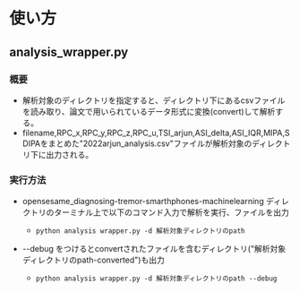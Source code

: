 # 使い方
    
## analysis_wrapper.py 
### 概要
- 解析対象のディレクトリを指定すると、ディレクトリ下にあるcsvファイルを読み取り、論文で用いられているデータ形式に変換(convert)して解析する。
- filename,RPC_x,RPC_y,RPC_z,RPC_u,TSI_arjun,ASI_delta,ASI_IQR,MIPA,SDIPAをまとめた"2022arjun_analysis.csv"ファイルが解析対象のディレクトリ下に出力される。  

### 実行方法
- opensesame_diagnosing-tremor-smarthphones-machinelearning ディレクトリのターミナル上で以下のコマンド入力で解析を実行、ファイルを出力   
    - `python analysis wrapper.py -d 解析対象ディレクトリのpath`  

- --debug をつけるとconvertされたファイルを含むディレクトリ("解析対象ディレクトリのpath-converted")も出力  
    - `python analysis wrapper.py -d 解析対象ディレクトリのpath --debug`
